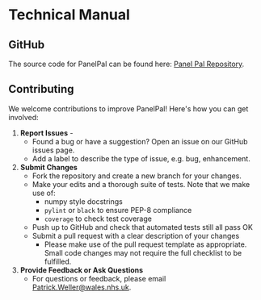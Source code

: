 # Technical Manual

## GitHub
The source code for PanelPal can be found here: [Panel Pal Repository](https://github.com/PatrickWeller/PanelPal).

## Contributing
We welcome contributions to improve PanelPal! Here's how you can get involved:

1. **Report Issues** - 
    - Found a bug or have a suggestion? Open an issue on our GitHub issues page. 
    - Add a label to describe the type of issue, e.g. bug, enhancement.
2. **Submit Changes**
    - Fork the repository and create a new branch for your changes.
    - Make your edits and a thorough suite of tests. Note that we make use of:
      - numpy style docstrings
      - `pylint` or `black` to ensure PEP-8 compliance
      - `coverage` to check test coverage
    - Push up to GitHub and check that automated tests still all pass OK
    - Submit a pull request with a clear description of your changes
      - Please make use of the pull request template as appropriate. Small code changes may not require the full checklist to be fulfilled.
3. **Provide Feedback or Ask Questions**
    - For questions or feedback, please email [Patrick.Weller@wales.nhs.uk](mailto:Patrick.Weller@wales.nhs.uk).
